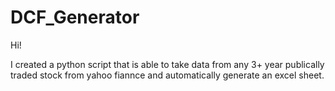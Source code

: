 # DCF_Generator



Hi!

I created a python script that is able to take data from any 3+ year publically traded stock from yahoo fiannce and automatically generate an excel sheet.
